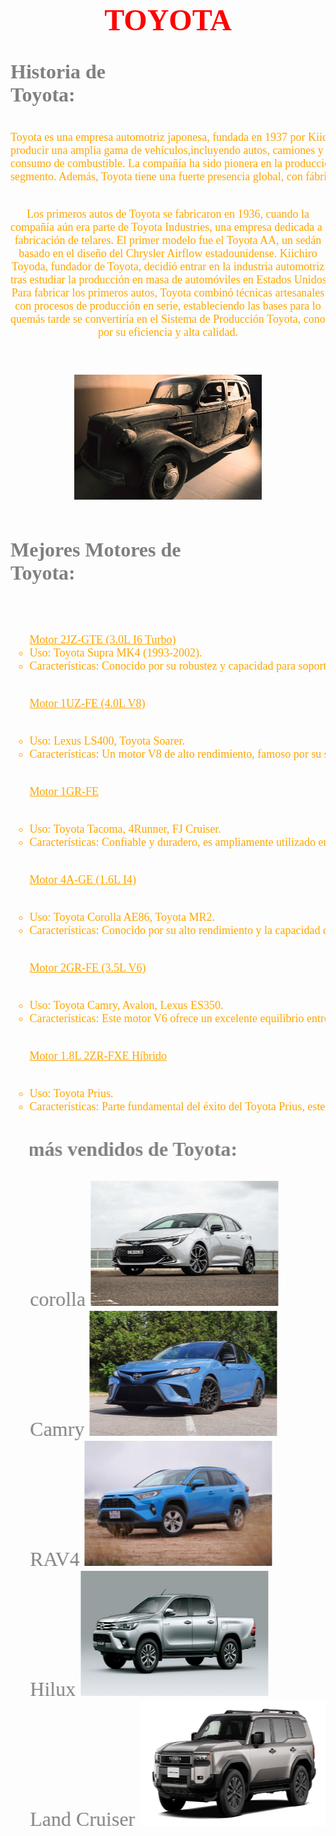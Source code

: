 <html>
<head>
<title>TOYOTA</title>
<font color="grey" size=4 face="Gill Sans Ultra Bold Condensed"><script languaje="java/script" type="text/javascript">
  var nombre=prompt("Ingrese su nombre","")
  document.write("Hola"+ " "+nombre)
</script></font>
</head>
<body background="fondo.jpg">
<pre>

<font size=7 color="red" face="tahoma"><b><center>TOYOTA</center></b></font>
<font size=4 color="orange" face="Cooper Black">
<font size=6 color="grey" face="Comic Sans MS"><b>Historia de Toyota:</b></font>

<center>Toyota es una empresa automotriz japonesa, fundada en 1937 por Kiichiro Toyoda. Es una de las mayores compañías automotrices del mundo, conocida por 
producir una amplia gama de vehículos,incluyendo autos, camiones y SUVs. Toyota es reconocida por su enfoque en la calidad, durabilidad y eficiencia en el 
consumo de combustible. La compañía ha sido pionera en la producción de vehículos híbridos, siendo el Toyota Prius uno de los modelos más conocidos en este 
segmento. Además, Toyota tiene una fuerte presencia global, con fábricas y centros de investigación en varios países.

Los primeros autos de Toyota se fabricaron en 1936, cuando la compañía aún era parte de Toyota Industries, una empresa dedicada a la fabricación de telares. 
El primer modelo fue el Toyota AA, un sedán basado en el diseño del Chrysler Airflow estadounidense. Kiichiro Toyoda, fundador de Toyota, decidió entrar en 
la industria automotriz tras estudiar la producción en masa de automóviles en Estados Unidos. Para fabricar los primeros autos, Toyota combinó técnicas artesanales
con procesos de producción en serie, estableciendo las bases para lo quemás tarde se convertiría en el Sistema de Producción Toyota, conocido por su eficiencia y alta calidad.


  <img src="historia.jpg" width=300 height=200></center>


<font size=6 color="grey" face="Comic Sans MS"><b>Mejores Motores de Toyota:</b></font>
<ul type=circle>
<u>Motor 2JZ-GTE (3.0L I6 Turbo)</u>
<li>Uso: Toyota Supra MK4 (1993-2002).
<li>Características: Conocido por su robustez y capacidad para soportar alta potencia con modificaciones. Es uno de los motores más icónicos en la comunidad automotriz.

<u>Motor 1UZ-FE (4.0L V8)</u>
<li>Uso: Lexus LS400, Toyota Soarer.
<li>Características: Un motor V8 de alto rendimiento, famoso por su suavidad, durabilidad y capacidad para rendir a alto nivel durante muchos años.

<u>Motor 1GR-FE</u>
<li>Uso: Toyota Tacoma, 4Runner, FJ Cruiser.
<li>Características: Confiable y duradero, es ampliamente utilizado en vehículos todoterreno y camionetas, ofreciendo un buen equilibrio entre potencia y eficiencia.

<u>Motor 4A-GE (1.6L I4)</u>
<li>Uso: Toyota Corolla AE86, Toyota MR2.
<li>Características: Conocido por su alto rendimiento y la capacidad de girar a altas revoluciones, fue un favorito en los autos deportivos compactos.

<u>Motor 2GR-FE (3.5L V6)</u>
<li>Uso: Toyota Camry, Avalon, Lexus ES350.
<li>Características: Este motor V6 ofrece un excelente equilibrio entre potencia y eficiencia de combustible, siendo una opción popular en sedanes y SUVs.

<u>Motor 1.8L 2ZR-FXE Híbrido</u>
<li>Uso: Toyota Prius.
<li>Características: Parte fundamental del éxito del Toyota Prius, este motor híbrido es conocido por su eficiencia en el consumo de combustible y bajas emisiones.


<font size=6 color="grey" face="Comic Sans MS"><marquee behavior="alternate"><b>5 Modelos más vendidos de Toyota:</b><ol>
<li>Toyota corolla
 <img src="corolla.jpg" width=300 height=200>
<li>Toyota Camry
 <img src="camry.jpg" width=300 height=200> 
<li>Toyota RAV4
 <img src="rav.jpg" width=300 height=200>
<li>Toyota Hilux
 <img src="hilux.jpg" width=300 height=200>
<li>Toyota Land Cruiser
 <img src="land.jpg" width=300 height=200>
<ol>

